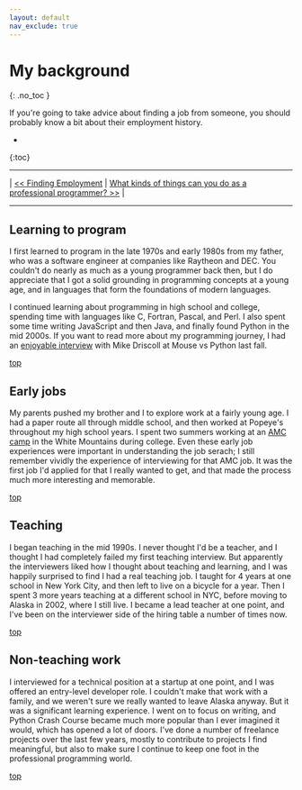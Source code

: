 ```yaml
---
layout: default
nav_exclude: true
---
```


# My background
{: .no_toc }

If you're going to take advice about finding a job from someone, you should probably know a bit about their employment history.

* 
{:toc}

---

| [<< Finding Employment](../../finding_employment/) | [What kinds of things can you do as a professional programmer? >>]() |

---

## Learning to program

I first learned to program in the late 1970s and early 1980s from my father, who was a software engineer at companies like Raytheon and DEC. You couldn't do nearly as much as a young programmer back then, but I do appreciate that I got a solid grounding in programming concepts at a young age, and in languages that form the foundations of modern languages.

I continued learning about programming in high school and college, spending time with languages like C, Fortran, Pascal, and Perl. I also spent some time writing JavaScript and then Java, and finally found Python in the mid 2000s. If you want to read more about my programming journey, I had an [enjoyable interview](http://www.blog.pythonlibrary.org/2019/08/05/pydev-of-the-week-eric-matthes/) with Mike Driscoll at Mouse vs Python last fall.

[top](#top)

## Early jobs

My parents pushed my brother and I to explore work at a fairly young age. I had a paper route all through middle school, and then worked at Popeye's throughout my high school years. I spent two summers working at an [AMC camp](https://amccoldrivercamp.org) in the White Mountains during college. Even these early job experiences were important in understanding the job serach; I still remember vividly the experience of interviewing for that AMC job. It was the first job I'd applied for that I really wanted to get, and that made the process much more interesting and memorable.

[top](#top)

## Teaching

I began teaching in the mid 1990s. I never thought I'd be a teacher, and I thought I had completely failed my first teaching interview. But apparently the interviewers liked how I thought about teaching and learning, and I was happily surprised to find I had a real teaching job. I taught for 4 years at one school in New York City, and then left to live on a bicycle for a year. Then I spent 3 more years teaching at a different school in NYC, before moving to Alaska in 2002, where I still live. I became a lead teacher at one point, and I've been on the interviewer side of the hiring table a number of times now.

[top](#top)

## Non-teaching work

I interviewed for a technical position at a startup at one point, and I was offered an entry-level developer role. I couldn't make that work with a family, and we weren't sure we really wanted to leave Alaska anyway. But it was a significant learning experience. I went on to focus on writing, and Python Crash Course became much more popular than I ever imagined it would, which has opened a lot of doors. I've done a number of freelance projects over the last few years, mostly to contribute to projects I find meaningful, but also to make sure I continue to keep one foot in the professional programming world.

[top](#top)

